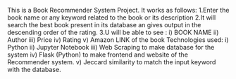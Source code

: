 This is a Book Recommender System Project. 
It works as follows:
1.Enter the book name or any keyword related to the book or its description
2.It will search the best book present in its database an gives output in the descending order of the rating.
3.U will be able to see : 
   i) BOOK NAME
   ii) Author
   iii) Price
   iv) Rating
   v) Amazon LINK of the book
Technologies used:
   i) Python 
   ii) Jupyter Notebook
   iii) Web Scraping to make database for the system
   iv) Flask (Python) to make frontend and website of the Recommender system.
   v) Jeccard similarity to match the input keyword with the database.
